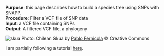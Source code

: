 **Purpose**: this page describes how to build a species tree using SNPs with SNAPP.  
**Procedure**: Filter a VCF file of SNP data  
**Input**: a VCF file containing SNPs  
**Output**: A filtered VCF file, a phylogeny

![skua](https://www.flickr.com/photos/fernicola/8330974050/sizes/l/)
Photo: Chilean Skua by [Pablo Fernicola](https://www.flickr.com/photos/fernicola/8330974050/in/photolist-dGbqkC-KbkMrv-riHfQh-22DrcJQ-HK7GZB-fuuwaE-VdKfqq-D3DTGT-ciLtSU-nRQnhv-riHiyd-riGcH5-HK7GTp-JSw76c-qDh2cC-498Vro-D3DSXB-gVRnND-cqJVyG-HK7Gak-DsQzHL-FAM3Ko-5P9Ynh-9prYS4-e5yRVi-e5EtbA-7x24YT-aLHfWK-8NyHzD-wSpX6R-2hnseRf-29Z9Wx3-2iUyU7W-dGZU42-DsQz8C-ai8pgc-9GoMcn-wzVvyz-y1uG6u-e5yQqa-e5yPgt-29tFrTj-6LrXFx-wzNqfS-5KBii5-7qsmGL-9G5VP6-9G8PP9-W2DrBb-9GrFLu) :copyright: Creative Commons

I am partially following a tutorial [here](https://github.com/elsemikk/tutorials/blob/master/divergence_time_estimation_with_snp_data/README.md).
